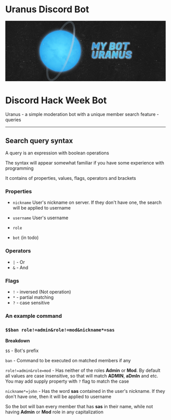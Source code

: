 # Uranus Discord Bot
![Main Banner](/banner.png)

# Discord Hack Week Bot

Uranus - a simple moderation bot with a unique member search feature - queries

---

## Search query syntax

A query is an expression with boolean operations

The syntax will appear somewhat familiar if you have some experience with programming

It contains of properties, values, flags, operators and brackets

### Properties

- `nickname`
User's nickname on server. If they don't have one, the search will be applied to username
- `username`
User's username
- `role`

- `bot` (in todo)

### Operators

- `|` - Or
- `&` - And

### Flags

- `!` - inversed (Not operation)
- `*` - partial matching
- `?` - case sensitive

### An example command

### `$$ban role!=admin&role!=mod&nickname*=sas`

**Breakdown**

`$$` - Bot's prefix

`ban` - Command to be executed on matched members if any

`role!=admin&role=mod` - Has neither of the roles **Admin** or **Mod**. By default all values are case insensitive, so that will match **ADMIN**, **aDmIn** and etc. You may add supply property with `?` flag to match the case

`nickname*=john` - Has the word **sas** contained in the user's nickname. If they don't have one, then it will be applied to username

So the bot will ban every member that has **sas** in their name, while not having **Admin** or **Mod** role in any capitalization
